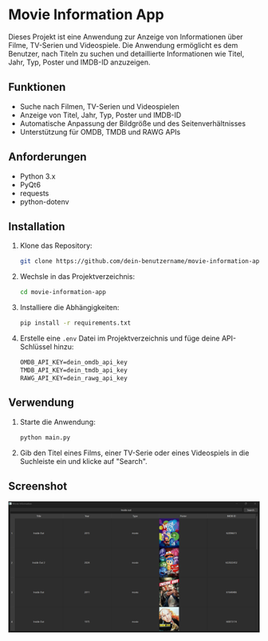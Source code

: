 # Movie Information App

Dieses Projekt ist eine Anwendung zur Anzeige von Informationen über Filme, TV-Serien und Videospiele. Die Anwendung ermöglicht es dem Benutzer, nach Titeln zu suchen und detaillierte Informationen wie Titel, Jahr, Typ, Poster und IMDB-ID anzuzeigen.

## Funktionen

- Suche nach Filmen, TV-Serien und Videospielen
- Anzeige von Titel, Jahr, Typ, Poster und IMDB-ID
- Automatische Anpassung der Bildgröße und des Seitenverhältnisses
- Unterstützung für OMDB, TMDB und RAWG APIs

## Anforderungen

- Python 3.x
- PyQt6
- requests
- python-dotenv

## Installation

1. Klone das Repository:
   ```bash
   git clone https://github.com/dein-benutzername/movie-information-app.git
   ```
2. Wechsle in das Projektverzeichnis:
   ```bash
   cd movie-information-app
   ```
3. Installiere die Abhängigkeiten:
   ```bash
   pip install -r requirements.txt
   ```
4. Erstelle eine `.env` Datei im Projektverzeichnis und füge deine API-Schlüssel hinzu:
   ```env
   OMDB_API_KEY=dein_omdb_api_key
   TMDB_API_KEY=dein_tmdb_api_key
   RAWG_API_KEY=dein_rawg_api_key
   ```

## Verwendung

1. Starte die Anwendung:
   ```bash
   python main.py
   ```
2. Gib den Titel eines Films, einer TV-Serie oder eines Videospiels in die Suchleiste ein und klicke auf "Search".

## Screenshot

![App Screenshot](App.png)
